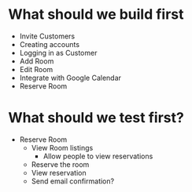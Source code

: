 # What should we build first

- Invite Customers
- Creating accounts
- Logging in as Customer
- Add Room
- Edit Room
- Integrate with Google Calendar
- Reserve Room

# What should we test first?

- Reserve Room
  - View Room listings
    - Allow people to view reservations
  - Reserve the room
  - View reservation
  - Send email confirmation?